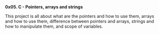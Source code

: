 **0x05. C - Pointers, arrays and strings**

This project is all about what are the pointers and how to use them, arrays and how to use them, difference between pointers and arrays, strings and how to manipulate them, and scope of variables.

